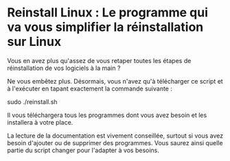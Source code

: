 # Reinstall Linux : Le programme qui va vous simplifier la réinstallation sur Linux

Vous en avez plus qu'assez de vous retaper toutes les étapes de réinstallation de vos logiciels à la main ?


Ne vous embêtez plus. Désormais, vous n'avez qu'à télécharger ce script et à l'exécuter en tapant exactement la commande suivante :

sudo ./reinstall.sh

Il vous téléchargera tous les programmes dont vous avez besoin et les installera à votre place.

La lecture de la documentation est vivement conseillée, surtout si vous avez besoin d'ajouter ou de supprimer des programmes. Vous saurez ainsi quelle partie du script changer pour l'adapter à vos besoins.
